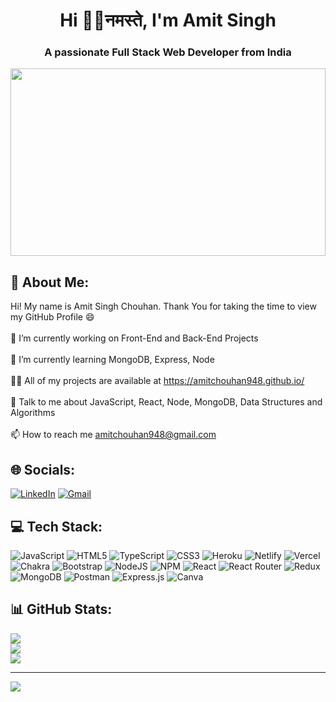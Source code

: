 <h1 align="center">Hi 👋👏नमस्ते, I'm Amit Singh</h1>
<h3 align="center">A passionate Full Stack Web Developer from India</h3>

<img width="100%" height="300px"  object-fit="cover"  src="https://www.wingstechsolutions.com/wp-content/uploads/2022/03/full-stack-development.gif" alt="" />


## 💫 About Me:
Hi! My name is Amit Singh Chouhan. Thank You for taking the time to view my GitHub Profile 😄<br><br>🔭 I’m currently working on Front-End and Back-End Projects<br><br>🌱 I’m currently learning MongoDB, Express, Node <br><br>👨‍💻 All of my projects are available at https://amitchouhan948.github.io/ <br><br>💬 Talk to me about JavaScript, React, Node, MongoDB, Data Structures and Algorithms<br><br>📫 How to reach me amitchouhan948@gmail.com

## 🌐 Socials:
[![LinkedIn](https://img.shields.io/badge/LinkedIn-%230077B5.svg?logo=linkedin&logoColor=white)](https://www.linkedin.com/in/amit-singh-chouhan-b36a83224/) 
[![Gmail](https://img.shields.io/badge/Gmail-%230077B5.svg?logo=gmail&logoColor=Orange)](email=amitchouhan948@gmail.com)


## 💻 Tech Stack:
![JavaScript](https://img.shields.io/badge/javascript-%23323330.svg?style=for-the-badge&logo=javascript&logoColor=%23F7DF1E) ![HTML5](https://img.shields.io/badge/html5-%23E34F26.svg?style=for-the-badge&logo=html5&logoColor=white) ![TypeScript](https://img.shields.io/badge/typescript-%23007ACC.svg?style=for-the-badge&logo=typescript&logoColor=white) ![CSS3](https://img.shields.io/badge/css3-%231572B6.svg?style=for-the-badge&logo=css3&logoColor=white) ![Heroku](https://img.shields.io/badge/heroku-%23430098.svg?style=for-the-badge&logo=heroku&logoColor=white) ![Netlify](https://img.shields.io/badge/netlify-%23000000.svg?style=for-the-badge&logo=netlify&logoColor=#00C7B7) ![Vercel](https://img.shields.io/badge/vercel-%23000000.svg?style=for-the-badge&logo=vercel&logoColor=white) ![Chakra](https://img.shields.io/badge/chakra-%234ED1C5.svg?style=for-the-badge&logo=chakraui&logoColor=white) ![Bootstrap](https://img.shields.io/badge/bootstrap-%23563D7C.svg?style=for-the-badge&logo=bootstrap&logoColor=white) ![NodeJS](https://img.shields.io/badge/node.js-6DA55F?style=for-the-badge&logo=node.js&logoColor=white) ![NPM](https://img.shields.io/badge/NPM-%23000000.svg?style=for-the-badge&logo=npm&logoColor=white) ![React](https://img.shields.io/badge/react-%2320232a.svg?style=for-the-badge&logo=react&logoColor=%2361DAFB) ![React Router](https://img.shields.io/badge/React_Router-CA4245?style=for-the-badge&logo=react-router&logoColor=white) ![Redux](https://img.shields.io/badge/redux-%23593d88.svg?style=for-the-badge&logo=redux&logoColor=white) ![MongoDB](https://img.shields.io/badge/MongoDB-%234ea94b.svg?style=for-the-badge&logo=mongodb&logoColor=white) ![Postman](https://img.shields.io/badge/Postman-FF6C37?style=for-the-badge&logo=postman&logoColor=white) ![Express.js](https://img.shields.io/badge/express.js-%23404d59.svg?style=for-the-badge&logo=express&logoColor=%2361DAFB) ![Canva](https://img.shields.io/badge/Canva-%2300C4CC.svg?style=for-the-badge&logo=Canva&logoColor=white)

## 📊 GitHub Stats:
![](https://github-readme-stats.vercel.app/api?username=amitchouhan948&theme=radical&hide_border=false&include_all_commits=false&count_private=false)<br/>
![](https://github-readme-streak-stats.herokuapp.com/?user=amitchouhan948&theme=radical&hide_border=false)<br/>
![](https://github-readme-stats.vercel.app/api/top-langs/?username=amitchouhan948&theme=radical&hide_border=false&include_all_commits=false&count_private=false&layout=compact)

---
[![](https://visitcount.itsvg.in/api?id=amitchouhan948&icon=0&color=3)](https://visitcount.itsvg.in)
